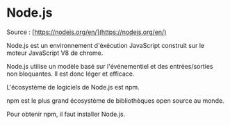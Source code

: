 # Node.js

Source : [https://nodejs.org/en/](https://nodejs.org/en/)

Node.js est un environnement d'éxécution JavaScript construit sur le moteur JavaScript V8 de chrome.

Node.js utilise un modèle basé sur l'événementiel et des entrées/sorties non bloquantes. Il est donc léger et efficace.

L'écosystème de logiciels de Node.js est npm.

npm est le plus grand écosystème de bibliothèques open source au monde.

Pour obtenir npm, il faut installer Node.js.

